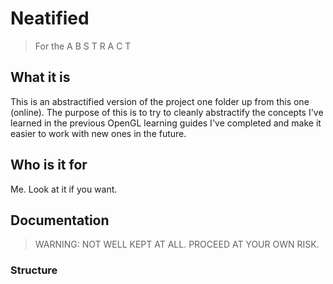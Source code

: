 # Neatified

> For the A B S T R A C T

## What it is
This is an abstractified version of the project one folder up from this one (online). The purpose of this is to try to cleanly abstractify the concepts I've learned in the previous OpenGL learning guides I've completed and make it easier to work with new ones in the future.

## Who is it for
Me. Look at it if you want.

## Documentation
> WARNING: NOT WELL KEPT AT ALL. PROCEED AT YOUR OWN RISK.

### Structure
